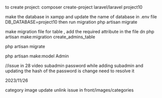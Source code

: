 to create project:
composer create-project laravel/laravel project10

make the database in xampp and update the name of database in .env file
DB_DATABASE=project10
then run migration
php artisan migrate


make migration file for table , add the required attribute in the file dn 
php artisan make:migration create_admins_table

php artisan migrate

php artisan make:model Admin


//issue in 28 video subadmin password while adding subadmin and updating
the hash of the password is change need to resolve it



2023/11/26

category image update unlink issue in front/images/categories

